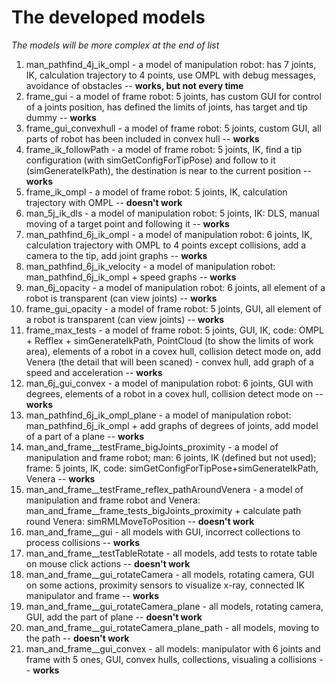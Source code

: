 The developed models
====================

_The models will be more complex at the end of list_

1. man_pathfind_4j_ik_ompl - a model of manipulation robot: has 7 joints, IK, calculation trajectory to 4 points, use OMPL with debug messages, avoidance of obstacles -- **works, but not every time**
2. frame_gui - a model of frame robot: 5 joints, has custom GUI for control of a joints position, has defined the limits of joints, has target and tip dummy -- **works**
3. frame_gui_convexhull - a model of frame robot: 5 joints, custom GUI, all parts of robot has been included in convex hull -- **works**
4. frame_ik_followPath - a model of frame robot: 5 joints, IK, find a tip configuration (with simGetConfigForTipPose) and follow to it (simGenerateIkPath), the destination is near to the current position -- **works**
5. frame_ik_ompl - a model of frame robot: 5 joints, IK, calculation trajectory with OMPL -- **doesn't work**
6. man_5j_ik_dls - a model of manipulation robot: 5 joints, IK: DLS, manual moving of a target point and following it -- **works**
7. man_pathfind_6j_ik_ompl - a model of manipulation robot: 6 joints, IK, calculation trajectory with OMPL to 4 points except collisions, add a camera to the tip, add joint graphs -- **works**
8. man_pathfind_6j_ik_velocity - a model of manipulation robot: man_pathfind_6j_ik_ompl + speed graphs -- **works**
9. man_6j_opacity - a model of manipulation robot: 6 joints, all element of a robot is transparent (can view joints) -- **works**
10. frame_gui_opacity - a model of frame robot: 5 joints, GUI, all element of a robot is transparent (can view joints) -- **works**
11. frame_max_tests - a model of frame robot: 5 joints, GUI, IK, code: OMPL + Refflex + simGenerateIkPath, PointCloud (to show the limits of work area), elements of a robot in a covex hull, collision detect mode on, add Venera (the detail that will been scaned) - convex hull, add graph of a speed and acceleration -- **works**
12. man_6j_gui_convex - a model of manipulation robot: 6 joints, GUI with degrees, elements of a robot in a covex hull, collision detect mode on -- **works**
13. man_pathfind_6j_ik_ompl_plane - a model of manipulation robot: man_pathfind_6j_ik_ompl + add graphs of degrees of joints, add model of a part of a plane -- **works**
14. man_and_frame__testFrame_bigJoints_proximity - a model of manipulation and frame robot; man: 6 joints, IK (defined but not used); frame: 5 joints, IK, code: simGetConfigForTipPose+simGenerateIkPath, Venera -- **works**
15. man_and_frame__testFrame_reflex_pathAroundVenera -  a model of manipulation and frame robot and Venera: man_and_frame__frame_tests_bigJoints_proximity + calculate path round Venera: simRMLMoveToPosition -- **doesn't work**
16. man_and_frame__gui - all models with GUI, incorrect collections to process collisions -- **works**
17. man_and_frame__testTableRotate - all models, add tests to rotate table on mouse click actions -- **doesn't work**
18. man_and_frame__gui_rotateCamera - all models, rotating camera, GUI on some actions, proximity sensors to visualize x-ray, connected IK manipulator and frame -- **works**
19. man_and_frame__gui_rotateCamera_plane - all models,  rotating camera, GUI, add the part of plane -- **doesn't work**
20. man_and_frame__gui_rotateCamera_plane_path - all models, moving to the path -- **doesn't work**
21. man_and_frame__gui_convex  - all models: manipulator with 6 joints and frame with 5 ones, GUI, convex hulls, collections, visualing a collisions -- **works**